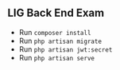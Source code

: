 ## LIG Back End Exam

- Run `composer install`
- Run `php artisan migrate`
- Run `php artisan jwt:secret` 
- Run `php artisan serve`
